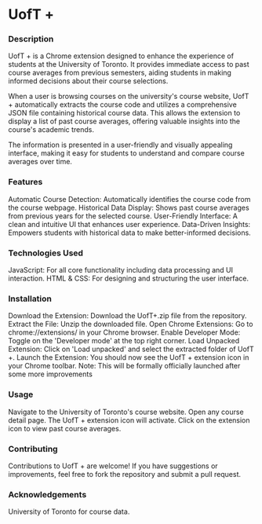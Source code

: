 # UofT +

### Description

UofT + is a Chrome extension designed to enhance the experience of students at the University of Toronto. It provides immediate access to past course averages from previous semesters, aiding students in making informed decisions about their course selections.

When a user is browsing courses on the university's course website, UofT + automatically extracts the course code and utilizes a comprehensive JSON file containing historical course data. This allows the extension to display a list of past course averages, offering valuable insights into the course's academic trends.

The information is presented in a user-friendly and visually appealing interface, making it easy for students to understand and compare course averages over time.

### Features

Automatic Course Detection: Automatically identifies the course code from the course webpage.
Historical Data Display: Shows past course averages from previous years for the selected course.
User-Friendly Interface: A clean and intuitive UI that enhances user experience.
Data-Driven Insights: Empowers students with historical data to make better-informed decisions.

### Technologies Used

JavaScript: For all core functionality including data processing and UI interaction.
HTML & CSS: For designing and structuring the user interface.

### Installation

Download the Extension: Download the UofT+.zip file from the repository.
Extract the File: Unzip the downloaded file.
Open Chrome Extensions: Go to chrome://extensions/ in your Chrome browser.
Enable Developer Mode: Toggle on the 'Developer mode' at the top right corner.
Load Unpacked Extension: Click on 'Load unpacked' and select the extracted folder of UofT +.
Launch the Extension: You should now see the UofT + extension icon in your Chrome toolbar.
Note: This will be formally officially launched after some more improvements

### Usage

Navigate to the University of Toronto's course website.
Open any course detail page.
The UofT + extension icon will activate.
Click on the extension icon to view past course averages.

### Contributing

Contributions to UofT + are welcome! If you have suggestions or improvements, feel free to fork the repository and submit a pull request.

### Acknowledgements

University of Toronto for course data.